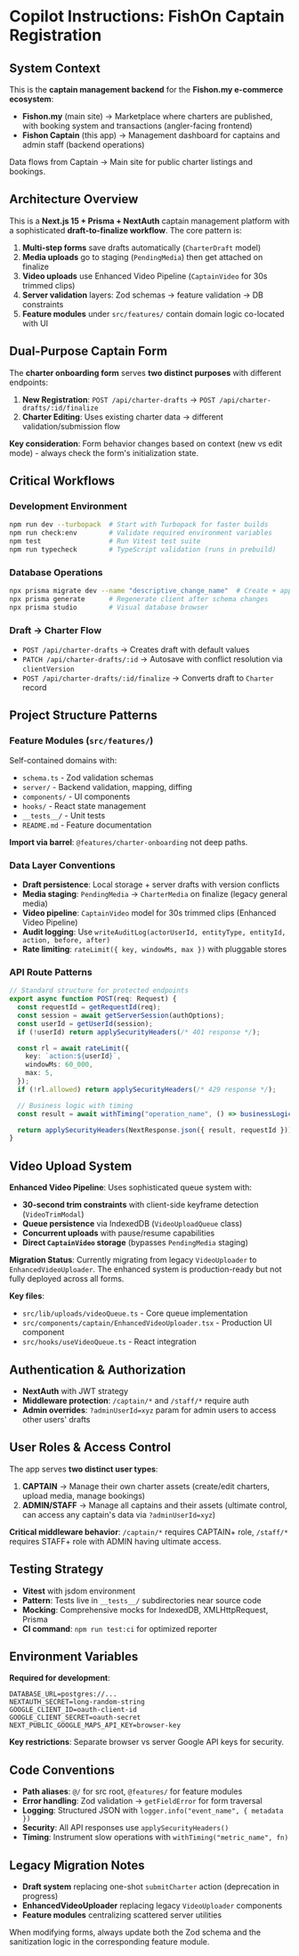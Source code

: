 # Copilot Instructions: FishOn Captain Registration

## System Context

This is the **captain management backend** for the **Fishon.my e-commerce ecosystem**:

- **Fishon.my** (main site) → Marketplace where charters are published, with booking system and transactions (angler-facing frontend)
- **Fishon Captain** (this app) → Management dashboard for captains and admin staff (backend operations)

Data flows from Captain → Main site for public charter listings and bookings.

## Architecture Overview

This is a **Next.js 15 + Prisma + NextAuth** captain management platform with a sophisticated **draft-to-finalize workflow**. The core pattern is:

1. **Multi-step forms** save drafts automatically (`CharterDraft` model)
2. **Media uploads** go to staging (`PendingMedia`) then get attached on finalize
3. **Video uploads** use Enhanced Video Pipeline (`CaptainVideo` for 30s trimmed clips)
4. **Server validation** layers: Zod schemas → feature validation → DB constraints
5. **Feature modules** under `src/features/` contain domain logic co-located with UI

## Dual-Purpose Captain Form

The **charter onboarding form** serves **two distinct purposes** with different endpoints:

1. **New Registration**: `POST /api/charter-drafts` → `POST /api/charter-drafts/:id/finalize`
2. **Charter Editing**: Uses existing charter data → different validation/submission flow

**Key consideration**: Form behavior changes based on context (new vs edit mode) - always check the form's initialization state.

## Critical Workflows

### Development Environment

```bash
npm run dev --turbopack  # Start with Turbopack for faster builds
npm run check:env        # Validate required environment variables
npm test                 # Run Vitest test suite
npm run typecheck        # TypeScript validation (runs in prebuild)
```

### Database Operations

```bash
npx prisma migrate dev --name "descriptive_change_name"  # Create + apply migration
npx prisma generate      # Regenerate client after schema changes
npx prisma studio        # Visual database browser
```

### Draft → Charter Flow

- `POST /api/charter-drafts` → Creates draft with default values
- `PATCH /api/charter-drafts/:id` → Autosave with conflict resolution via `clientVersion`
- `POST /api/charter-drafts/:id/finalize` → Converts draft to `Charter` record

## Project Structure Patterns

### Feature Modules (`src/features/`)

Self-contained domains with:

- `schema.ts` - Zod validation schemas
- `server/` - Backend validation, mapping, diffing
- `components/` - UI components
- `hooks/` - React state management
- `__tests__/` - Unit tests
- `README.md` - Feature documentation

**Import via barrel**: `@features/charter-onboarding` not deep paths.

### Data Layer Conventions

- **Draft persistence**: Local storage + server drafts with version conflicts
- **Media staging**: `PendingMedia` → `CharterMedia` on finalize (legacy general media)
- **Video pipeline**: `CaptainVideo` model for 30s trimmed clips (Enhanced Video Pipeline)
- **Audit logging**: Use `writeAuditLog(actorUserId, entityType, entityId, action, before, after)`
- **Rate limiting**: `rateLimit({ key, windowMs, max })` with pluggable stores

### API Route Patterns

```typescript
// Standard structure for protected endpoints
export async function POST(req: Request) {
  const requestId = getRequestId(req);
  const session = await getServerSession(authOptions);
  const userId = getUserId(session);
  if (!userId) return applySecurityHeaders(/* 401 response */);

  const rl = await rateLimit({
    key: `action:${userId}`,
    windowMs: 60_000,
    max: 5,
  });
  if (!rl.allowed) return applySecurityHeaders(/* 429 response */);

  // Business logic with timing
  const result = await withTiming("operation_name", () => businessLogic());

  return applySecurityHeaders(NextResponse.json({ result, requestId }));
}
```

## Video Upload System

**Enhanced Video Pipeline**: Uses sophisticated queue system with:

- **30-second trim constraints** with client-side keyframe detection (`VideoTrimModal`)
- **Queue persistence** via IndexedDB (`VideoUploadQueue` class)
- **Concurrent uploads** with pause/resume capabilities
- **Direct `CaptainVideo` storage** (bypasses `PendingMedia` staging)

**Migration Status**: Currently migrating from legacy `VideoUploader` to `EnhancedVideoUploader`. The enhanced system is production-ready but not fully deployed across all forms.

**Key files**:

- `src/lib/uploads/videoQueue.ts` - Core queue implementation
- `src/components/captain/EnhancedVideoUploader.tsx` - Production UI component
- `src/hooks/useVideoQueue.ts` - React integration

## Authentication & Authorization

- **NextAuth** with JWT strategy
- **Middleware protection**: `/captain/*` and `/staff/*` require auth
- **Admin overrides**: `?adminUserId=xyz` param for admin users to access other users' drafts

## User Roles & Access Control

The app serves **two distinct user types**:

1. **CAPTAIN** → Manage their own charter assets (create/edit charters, upload media, manage bookings)
2. **ADMIN/STAFF** → Manage all captains and their assets (ultimate control, can access any captain's data via `?adminUserId=xyz`)

**Critical middleware behavior**: `/captain/*` requires CAPTAIN+ role, `/staff/*` requires STAFF+ role with ADMIN having ultimate access.

## Testing Strategy

- **Vitest** with jsdom environment
- **Pattern**: Tests live in `__tests__/` subdirectories near source code
- **Mocking**: Comprehensive mocks for IndexedDB, XMLHttpRequest, Prisma
- **CI command**: `npm run test:ci` for optimized reporter

## Environment Variables

**Required for development**:

```env
DATABASE_URL=postgres://...
NEXTAUTH_SECRET=long-random-string
GOOGLE_CLIENT_ID=oauth-client-id
GOOGLE_CLIENT_SECRET=oauth-secret
NEXT_PUBLIC_GOOGLE_MAPS_API_KEY=browser-key
```

**Key restrictions**: Separate browser vs server Google API keys for security.

## Code Conventions

- **Path aliases**: `@/` for src root, `@features/` for feature modules
- **Error handling**: Zod validation → `getFieldError` for form traversal
- **Logging**: Structured JSON with `logger.info("event_name", { metadata })`
- **Security**: All API responses use `applySecurityHeaders()`
- **Timing**: Instrument slow operations with `withTiming("metric_name", fn)`

## Legacy Migration Notes

- **Draft system** replacing one-shot `submitCharter` action (deprecation in progress)
- **EnhancedVideoUploader** replacing legacy `VideoUploader` components
- **Feature modules** centralizing scattered server utilities

When modifying forms, always update both the Zod schema and the sanitization logic in the corresponding feature module.
